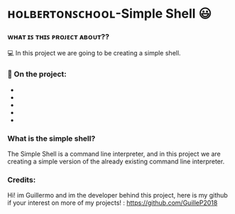 # ʜᴏʟʙᴇʀᴛᴏɴꜱᴄʜᴏᴏʟ-Simple Shell :smiley:

### ᴡʜᴀᴛ ɪꜱ ᴛʜɪꜱ ᴘʀᴏᴊᴇᴄᴛ ᴀʙᴏᴜᴛ??

:computer: In this project we are going to be creating a simple shell.

### 📁 On the project:

- 
- 
- 
- 
- 

### What is the simple shell?

The Simple Shell is a command line interpreter, and in this project we are creating a simple version of the already existing command line interpreter.


### Credits:
Hi! im Guillermo and im the developer behind this project, here is my github if your interest on more of my projects! : https://github.com/GuilleP2018
